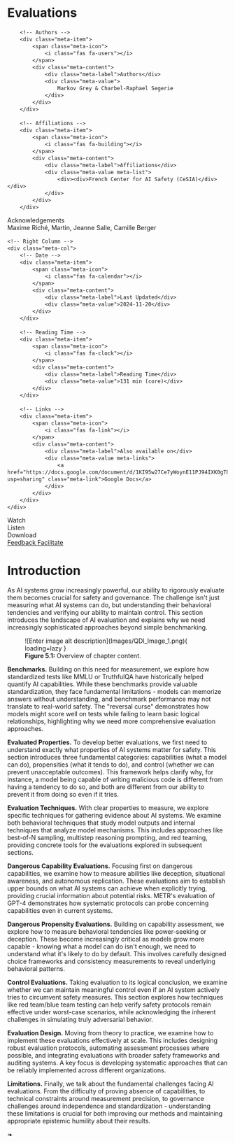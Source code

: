 # Evaluations

<div class="chapter-meta">

<div class="meta-grid">
    <!-- Left Column -->
    <div class="meta-col">

        <!-- Authors -->
        <div class="meta-item">
            <span class="meta-icon">
                <i class="fas fa-users"></i>
            </span>
            <div class="meta-content">
                <div class="meta-label">Authors</div>
                <div class="meta-value">
                    Markov Grey & Charbel-Raphael Segerie
                </div>
            </div>
        </div>
        
        <!-- Affiliations -->
        <div class="meta-item">
            <span class="meta-icon">
                <i class="fas fa-building"></i>
            </span>
            <div class="meta-content">
                <div class="meta-label">Affiliations</div>
                <div class="meta-value meta-list">
                    <div><div>French Center for AI Safety (CeSIA)</div></div>
                </div>
            </div>
        </div>

<!-- Acknowledgements section -->
<div class="meta-item">
    <span class="meta-icon">
        <i class="fas fa-heart"></i>
    </span>
    <div class="meta-content">
        <div class="meta-label">Acknowledgements</div>
        <div class="meta-value">
            Maxime Riché, Martin, Jeanne Salle, Camille Berger
        </div>
    </div>
</div>
    </div>

    <!-- Right Column -->
    <div class="meta-col">
        <!-- Date -->
        <div class="meta-item">
            <span class="meta-icon">
                <i class="fas fa-calendar"></i>
            </span>
            <div class="meta-content">
                <div class="meta-label">Last Updated</div>
                <div class="meta-value">2024-11-20</div>
            </div>
        </div>
        
        <!-- Reading Time -->
		<div class="meta-item">
			<span class="meta-icon">
				<i class="fas fa-clock"></i>
			</span>
			<div class="meta-content">
				<div class="meta-label">Reading Time</div>
				<div class="meta-value">131 min (core)</div>
			</div>
		</div>
        
        <!-- Links -->
        <div class="meta-item">
            <span class="meta-icon">
                <i class="fas fa-link"></i>
            </span>
            <div class="meta-content">
                <div class="meta-label">Also available on</div>
                <div class="meta-value meta-links">
                    <a href="https://docs.google.com/document/d/1KI95w27Ce7yWoynE11PJ94IXK0gT0NwP8091s06P7wM/edit?usp=sharing" class="meta-link">Google Docs</a>
                </div>
            </div>
        </div>
    </div>
</div>

</div>

<div class="action-buttons">
    <div class="action-button disabled" data-tippy-content="Video coming soon">
        <i class="fas fa-video"></i>
        <span>Watch</span>
    </div>
    <div class="action-button disabled" data-tippy-content="Audio coming soon">
        <i class="fas fa-headphones"></i>
        <span>Listen</span>
    </div>
    <div class="action-button disabled" data-tippy-content="PDF coming soon">
        <i class="fas fa-file-pdf"></i>
        <span>Download</span>
    </div>
    <a href="https://forms.gle/ZsA4hEWUx1ZrtQLL9" class="action-button">
        <i class="fas fa-comment"></i>
        <span>Feedback</span>
    </a>
    <a href="https://docs.google.com/document/d/1T-UU0FBeElX6cvbWYKpVAl3U4ivrQLHA3IdIWqWKuBA/edit?tab=t.0#heading=h.fo57hwsn3del" class="action-button">
        <i class="fas fa-users"></i>
        <span>Facilitate</span>
    </a>
</div>

# Introduction

As AI systems grow increasingly powerful, our ability to rigorously evaluate them becomes crucial for safety and governance. The challenge isn't just measuring what AI systems can do, but understanding their behavioral tendencies and verifying our ability to maintain control. This section introduces the landscape of AI evaluation and explains why we need increasingly sophisticated approaches beyond simple benchmarking.

<figure markdown="span">
![Enter image alt description](Images/QDl_Image_1.png){ loading=lazy }
  <figcaption markdown="1"><b>Figure 5.1:</b> Overview of chapter content.</figcaption>
</figure>

**Benchmarks.** Building on this need for measurement, we explore how standardized tests like MMLU or TruthfulQA have historically helped quantify AI capabilities. While these benchmarks provide valuable standardization, they face fundamental limitations - models can memorize answers without understanding, and benchmark performance may not translate to real-world safety. The "reversal curse" demonstrates how models might score well on tests while failing to learn basic logical relationships, highlighting why we need more comprehensive evaluation approaches.

**Evaluated Properties.** To develop better evaluations, we first need to understand exactly what properties of AI systems matter for safety. This section introduces three fundamental categories: capabilities (what a model can do), propensities (what it tends to do), and control (whether we can prevent unacceptable outcomes). This framework helps clarify why, for instance, a model being capable of writing malicious code is different from having a tendency to do so, and both are different from our ability to prevent it from doing so even if it tries.

**Evaluation Techniques.** With clear properties to measure, we explore specific techniques for gathering evidence about AI systems. We examine both behavioral techniques that study model outputs and internal techniques that analyze model mechanisms. This includes approaches like best-of-N sampling, multistep reasoning prompting, and red teaming, providing concrete tools for the evaluations explored in subsequent sections.

**Dangerous Capability Evaluations.** Focusing first on dangerous capabilities, we examine how to measure abilities like deception, situational awareness, and autonomous replication. These evaluations aim to establish upper bounds on what AI systems can achieve when explicitly trying, providing crucial information about potential risks. METR's evaluation of GPT-4 demonstrates how systematic protocols can probe concerning capabilities even in current systems.

**Dangerous Propensity Evaluations.** Building on capability assessment, we explore how to measure behavioral tendencies like power-seeking or deception. These become increasingly critical as models grow more capable - knowing what a model can do isn't enough, we need to understand what it's likely to do by default. This involves carefully designed choice frameworks and consistency measurements to reveal underlying behavioral patterns.

**Control Evaluations.** Taking evaluation to its logical conclusion, we examine whether we can maintain meaningful control even if an AI system actively tries to circumvent safety measures. This section explores how techniques like red team/blue team testing can help verify safety protocols remain effective under worst-case scenarios, while acknowledging the inherent challenges in simulating truly adversarial behavior.

**Evaluation Design.** Moving from theory to practice, we examine how to implement these evaluations effectively at scale. This includes designing robust evaluation protocols, automating assessment processes where possible, and integrating evaluations with broader safety frameworks and auditing systems. A key focus is developing systematic approaches that can be reliably implemented across different organizations.

**Limitations.** Finally, we talk about the fundamental challenges facing AI evaluations. From the difficulty of proving absence of capabilities, to technical constraints around measurement precision, to governance challenges around independence and standardization - understanding these limitations is crucial for both improving our methods and maintaining appropriate epistemic humility about their results.


<div class="section-end">
    <span>❧</span>
</div>